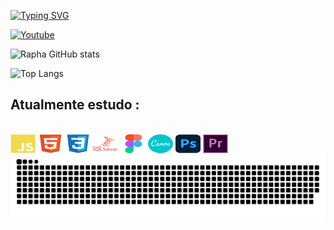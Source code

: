 <a href="https://git.io/typing-svg"><img src="https://readme-typing-svg.demolab.com?font=Fira+Code&duration=4999&pause=1000&color=fe3b65&random=false&width=435&lines=Ol%C3%A1%2C+sou+o+Raphael+👋🏻" alt="Typing SVG" /></a>


[![Youtube](https://img.shields.io/badge/YouTube-FF0000?style=for-the-badge&logo=youtube&logoColor=white)](https://www.youtube.com/channel/UC5s0YlIEttXkdwkxWgyV-sg)

![Rapha GitHub stats](https://github-readme-stats.vercel.app/api?username=rapharamalho&show_icons=true&theme=dracula)

![Top Langs](https://github-readme-stats.vercel.app/api/top-langs/?username=rapharamalho&layout=compact)

## Atualmente estudo :


<div style="display: inline_block"><br/>
    <img align="center" alt="Js" height="30" width="40" src="https://raw.githubusercontent.com/devicons/devicon/master/icons/javascript/javascript-plain.svg">
    <img align="center" alt="HTML5" height="30" width="40" src="https://raw.githubusercontent.com/devicons/devicon/master/icons/html5/html5-original.svg">
    <img align="center" alt="CSS5" height="30" width="40" src="https://raw.githubusercontent.com/devicons/devicon/master/icons/css3/css3-original.svg">
    <img align="center" alt="CSS5" height="30" width="40" src="https://github.com/devicons/devicon/blob/master/icons/microsoftsqlserver/microsoftsqlserver-plain-wordmark.svg">
    <img align="center" alt="Figma" height="30" width="40" src="https://raw.githubusercontent.com/devicons/devicon/master/icons/figma/figma-original.svg">
    <img align="center" alt="Canva" height="30" width="40" src="https://raw.githubusercontent.com/devicons/devicon/master/icons/canva/canva-original.svg" />
    <img align="center" alt="Photoshop"  height="30" width="40" src="https://raw.githubusercontent.com/devicons/devicon/master/icons/photoshop/photoshop-original.svg" />
    <img align="center" alt="Premierepro" height="30" width="40" src="https://raw.githubusercontent.com/devicons/devicon/master/icons/premierepro/premierepro-original.svg" />

 
</div>

<picture>
  <source media="(prefers-color-scheme: dark)" srcset="https://raw.githubusercontent.com/platane/platane/output/github-contribution-grid-snake-dark.svg">
  <source media="(prefers-color-scheme: light)" srcset="https://raw.githubusercontent.com/platane/platane/output/github-contribution-grid-snake.svg">
  <img alt="github contribution grid snake animation" src="https://raw.githubusercontent.com/platane/platane/output/github-contribution-grid-snake.svg">
</picture>
